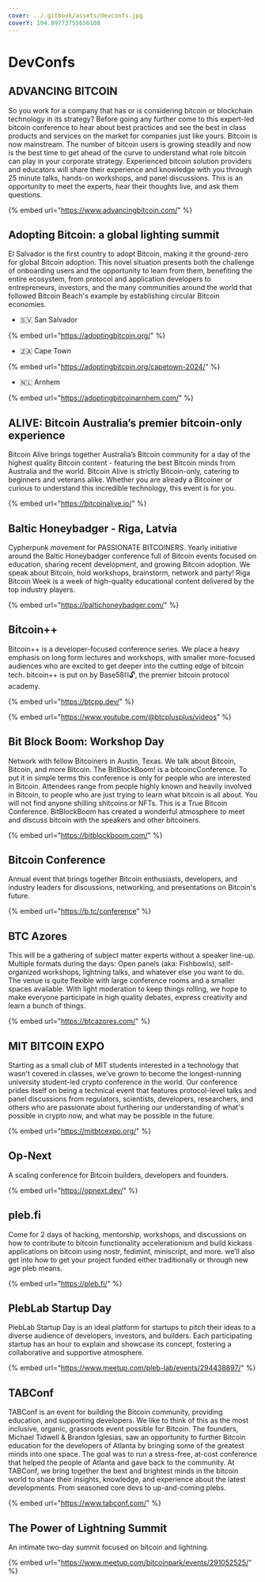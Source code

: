 ```yaml
---
cover: ../.gitbook/assets/devconfs.jpg
coverY: 104.89773755656108
---
```


# DevConfs

## ADVANCING BITCOIN

So you work for a company that has or is considering bitcoin or blockchain technology in its strategy? Before going any further come to this expert-led bitcoin conference to hear about best practices and see the best in class products and services on the market for companies just like yours. Bitcoin is now mainstream. The number of bitcoin users is growing steadily and now is the best time to get ahead of the curve to understand what role bitcoin can play in your corporate strategy. Experienced bitcoin solution providers and educators will share their experience and knowledge with you through 25 minute talks, hands-on workshops, and panel discussions. This is an opportunity to meet the experts, hear their thoughts live, and ask them questions.

{% embed url="https://www.advancingbitcoin.com/" %}

## Adopting Bitcoin: a global lighting summit

El‍ Salvador‍ is‍ the‍ first‍ country‍ to‍ adopt‍ Bitcoin,‍ making‍ it‍ the‍ ground-zero‍ for‍ global‍ Bitcoin‍ adoption.‍ This‍ novel‍ situation‍ presents‍ both‍ the‍ challenge‍ of‍ onboarding‍ users‍ and‍ the‍ opportunity‍ to‍ learn‍ from‍ them,‍ benefiting‍ the‍ entire‍ ecosystem,‍ from‍ protocol‍ and‍ application‍ developers‍ to‍ entrepreneurs,‍ investors,‍ and‍ the‍ many‍ communities‍ around‍ the‍ world‍ that‍ followed‍ Bitcoin‍ Beach's‍ example‍ by‍ establishing‍ circular‍ Bitcoin‍ economies.‍

* 🇸🇻 San Salvador

{% embed url="https://adoptingbitcoin.org/" %}

* 🇿🇦 Cape Town

{% embed url="https://adoptingbitcoin.org/capetown-2024/" %}

* 🇳🇱 Arnhem

{% embed url="https://adoptingbitcoinarnhem.com/" %}

## ALIVE: Bitcoin Australia’s premier bitcoin-only experience

Bitcoin Alive brings together Australia’s Bitcoin community for a day of the highest quality Bitcoin content - featuring the best Bitcoin minds from Australia and the world. Bitcoin Alive is strictly Bitcoin-only, catering to beginners and veterans alike. Whether you are already a Bitcoiner or curious to understand this incredible technology, this event is for you.

{% embed url="https://bitcoinalive.io/" %}

## Baltic Honeybadger - Riga, Latvia

Cypherpunk movement for PASSIONATE BITCOINERS. Yearly initiative around the Baltic Honeybadger conference full of Bitcoin events focused on education, sharing recent development, and growing Bitcoin adoption. We speak about Bitcoin, hold workshops, brainstorm, network and party! Riga Bitcoin Week is a week of high-quality educational content delivered by the top industry players.

{% embed url="https://baltichoneybadger.com/" %}

## Bitcoin++

Bitcoin++ is a developer-focused conference series. We place a heavy emphasis on long form lectures and workshops, with smaller more-focused audiences who are excited to get deeper into the cutting edge of bitcoin tech. bitcoin++ is put on by Base58⛓🔓, the premier bitcoin protocol academy.

{% embed url="https://btcpp.dev/" %}

{% embed url="https://www.youtube.com/@btcplusplus/videos" %}

## Bit Block Boom: Workshop Day

Network with fellow Bitcoiners in Austin, Texas. We talk about Bitcoin, Bitcoin, and more Bitcoin. The BitBlockBoom! is a bitcoincConference. To put it in simple terms this conference is only for people who are interested in Bitcoin. Attendees range from people highly known and heavily involved in Bitcoin, to people who are just trying to learn what bitcoin is all about. You will not find anyone shilling shitcoins or NFTs. This is a True Bitcoin Conference. BitBlockBoom has created a wonderful atmosphere to meet and discuss bitcoin with the speakers and other bitcoiners.

{% embed url="https://bitblockboom.com/" %}

## Bitcoin Conference

Annual event that brings together Bitcoin enthusiasts, developers, and industry leaders for discussions, networking, and presentations on Bitcoin's future.

{% embed url="https://b.tc/conference" %}

## BTC Azores

This will be a gathering of subject matter experts without a speaker line-up. Multiple formats during the days: Open panels (aka: Fishbowls), self-organized workshops, lightning talks, and whatever else you want to do. The venue is quite flexible with large conference rooms and a smaller spaces available. With light moderation to keep things rolling, we hope to make everyone participate in high quality debates, express creativity and learn a bunch of things.

{% embed url="https://btcazores.com/" %}

## MIT BITCOIN EXPO

Starting as a small club of MIT students interested in a technology that wasn't covered in classes, we've grown to become the longest-running university student-led crypto conference in the world. Our conference prides itself on being a technical event that features protocol-level talks and panel discussions from regulators, scientists, developers, researchers, and others who are passionate about furthering our understanding of what's possible in crypto now, and what may be possible in the future.

{% embed url="https://mitbtcexpo.org/" %}

## Op-Next

A scaling conference for Bitcoin builders, developers and founders.

{% embed url="https://opnext.dev/" %}

## pleb.fi

Come for 2 days of hacking, mentorship, workshops, and discussions on how to contribute to bitcoin functionality accelerationism and build kickass applications on bitcoin using nostr, fedimint, miniscript, and more. we’ll also get into how to get your project funded either traditionally or through new age pleb means.

{% embed url="https://pleb.fi/" %}

## PlebLab Startup Day

PlebLab Startup Day is an ideal platform for startups to pitch their ideas to a diverse audience of developers, investors, and builders. Each participating startup has an hour to explain and showcase its concept, fostering a collaborative and supportive atmosphere.

{% embed url="https://www.meetup.com/pleb-lab/events/294438897/" %}

## TABConf

TABConf is an event for building the Bitcoin community, providing education, and supporting developers. We like to think of this as the most inclusive, organic, grassroots event possible for Bitcoin. The founders, Michael Tidwell & Brandon Iglesias, saw an opportunity to further Bitcoin education for the developers of Atlanta by bringing some of the greatest minds into one space. The goal was to run a stress-free, at-cost conference that helped the people of Atlanta and gave back to the community. At TABConf, we bring together the best and brightest minds in the bitcoin world to share their insights, knowledge, and experience about the latest developments. From seasoned core devs to up-and-coming plebs.

{% embed url="https://www.tabconf.com/" %}

## The Power of Lightning Summit

An intimate two-day summit focused on bitcoin and lightning.

{% embed url="https://www.meetup.com/bitcoinpark/events/291052525/" %}
